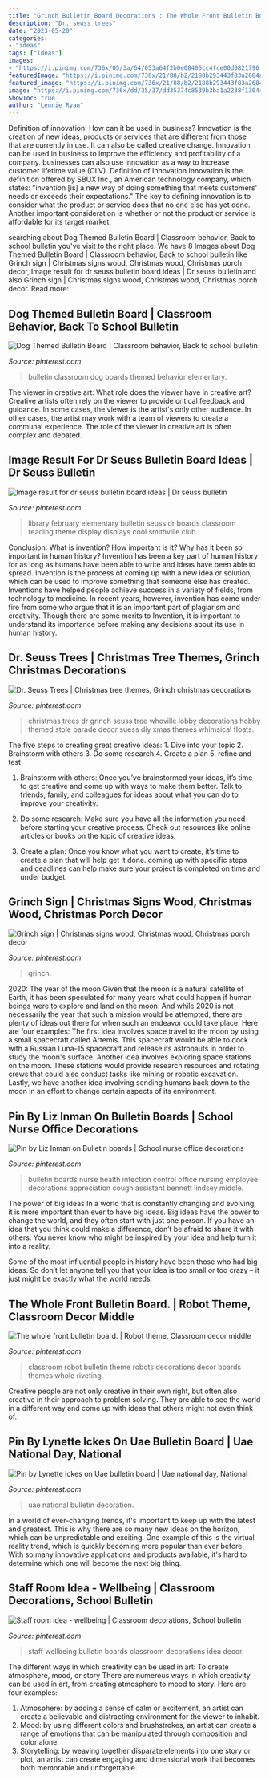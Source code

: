 ```yaml
---
title: "Grinch Bulletin Board Decorations : The Whole Front Bulletin Board."
description: "Dr. seuss trees"
date: "2023-05-20"
categories:
- "ideas"
tags: ["ideas"]
images:
- "https://i.pinimg.com/736x/05/3a/64/053a64f2b0e08405cc4fce00d0821796.jpg"
featuredImage: "https://i.pinimg.com/736x/21/88/b2/2188b293443f83a2684a942576d6b586.jpg"
featured_image: "https://i.pinimg.com/736x/21/88/b2/2188b293443f83a2684a942576d6b586.jpg"
image: "https://i.pinimg.com/736x/dd/35/37/dd35374c8539b3ba1a2238f1304438b9.jpg"
ShowToc: true
author: "Lennie Ryan"
---
```



Definition of innovation: How can it be used in business?
Innovation is the creation of new ideas, products or services that are different from those that are currently in use. It can also be called creative change. Innovation can be used in business to improve the efficiency and profitability of a company. businesses can also use innovation as a way to increase customer lifetime value (CLV). Definition of Innovation
Innovation is the definition offered by SBUX Inc., an American technology company, which states: "invention [is] a new way of doing something that meets customers' needs or exceeds their expectations." The key to defining innovation is to consider what the product or service does that no one else has yet done. Another important consideration is whether or not the product or service is affordable for its target market.

	

		
searching about Dog Themed Bulletin Board | Classroom behavior, Back to school bulletin you've visit to the right place. We have 8 Images about Dog Themed Bulletin Board | Classroom behavior, Back to school bulletin like Grinch sign | Christmas signs wood, Christmas wood, Christmas porch decor, Image result for dr seuss bulletin board ideas | Dr seuss bulletin and also Grinch sign | Christmas signs wood, Christmas wood, Christmas porch decor. Read more:
		
    
## Dog Themed Bulletin Board | Classroom Behavior, Back To School Bulletin

<img loading=lazy src="https://i.pinimg.com/736x/21/88/b2/2188b293443f83a2684a942576d6b586.jpg" onerror="this.onerror=null;this.src='https://tse1.mm.bing.net/th?id=OIP.trBh6TI7E-Dit0MTRBRi5AHaJ3&amp;pid=15.1';" alt="Dog Themed Bulletin Board | Classroom behavior, Back to school bulletin">

_Source: pinterest.com_

>bulletin classroom dog boards themed behavior elementary. 

	

The viewer in creative art: What role does the viewer have in creative art?
Creative artists often rely on the viewer to provide critical feedback and guidance. In some cases, the viewer is the artist's only other audience. In other cases, the artist may work with a team of viewers to create a communal experience. The role of the viewer in creative art is often complex and debated.

    
## Image Result For Dr Seuss Bulletin Board Ideas | Dr Seuss Bulletin

<img loading=lazy src="https://i.pinimg.com/736x/05/9b/ac/059bacb7448ad05fd35013fbbbe1a45a--elementary-library-library-displays.jpg" onerror="this.onerror=null;this.src='https://tse2.mm.bing.net/th?id=OIP.1xZ4z6PffhHJ_NEmtvQ3cAHaJ6&amp;pid=15.1';" alt="Image result for dr seuss bulletin board ideas | Dr seuss bulletin">

_Source: pinterest.com_

>library february elementary bulletin seuss dr boards classroom reading theme display displays cool smithville club. 

	

Conclusion: What is invention? How important is it? Why has it been so important in human history?
Invention has been a key part of human history for as long as humans have been able to write and ideas have been able to spread. Invention is the process of coming up with a new idea or solution, which can be used to improve something that someone else has created. Inventions have helped people achieve success in a variety of fields, from technology to medicine. In recent years, however, invention has come under fire from some who argue that it is an important part of plagiarism and creativity. Though there are some merits to Invention, it is important to understand its importance before making any decisions about its use in human history.

    
## Dr. Seuss Trees | Christmas Tree Themes, Grinch Christmas Decorations

<img loading=lazy src="https://i.pinimg.com/736x/b7/e4/f7/b7e4f7c29624b3abca46a77823c81db4--themed-christmas-trees-grinch-christmas.jpg" onerror="this.onerror=null;this.src='https://tse4.mm.bing.net/th?id=OIP.hl-ztcByX5rvvBCtFGCNHQHaJ4&amp;pid=15.1';" alt="Dr. Seuss Trees | Christmas tree themes, Grinch christmas decorations">

_Source: pinterest.com_

>christmas trees dr grinch seuss tree whoville lobby decorations hobby themed stole parade decor suess diy xmas themes whimsical floats. 

	

The five steps to creating great creative ideas: 1. Dive into your topic 2. Brainstorm with others 3. Do some research 4. Create a plan 5. refine and test
1. Brainstorm with others: Once you’ve brainstormed your ideas, it’s time to get creative and come up with ways to make them better. Talk to friends, family, and colleagues for ideas about what you can do to improve your creativity.
2. Do some research: Make sure you have all the information you need before starting your creative process. Check out resources like online articles or books on the topic of creative ideas.

3. Create a plan: Once you know what you want to create, it’s time to create a plan that will help get it done. coming up with specific steps and deadlines can help make sure your project is completed on time and under budget.


    
## Grinch Sign | Christmas Signs Wood, Christmas Wood, Christmas Porch Decor

<img loading=lazy src="https://i.pinimg.com/736x/05/3a/64/053a64f2b0e08405cc4fce00d0821796.jpg" onerror="this.onerror=null;this.src='https://tse1.mm.bing.net/th?id=OIP.dywjymBMng0Z5MmT1jPOnAHaPN&amp;pid=15.1';" alt="Grinch sign | Christmas signs wood, Christmas wood, Christmas porch decor">

_Source: pinterest.com_

>grinch. 

	

2020: The year of the moon
Given that the moon is a natural satellite of Earth, it has been speculated for many years what could happen if human beings were to explore and land on the moon. And while 2020 is not necessarily the year that such a mission would be attempted, there are plenty of ideas out there for when such an endeavor could take place. Here are four examples: 
The first idea involves space travel to the moon by using a small spacecraft called Artemis. This spacecraft would be able to dock with a Russian Luna-15 spacecraft and release its astronauts in order to study the moon's surface. 
Another idea involves exploring space stations on the moon. These stations would provide research resources and rotating crews that could also conduct tasks like mining or robotic excavation. 
Lastly, we have another idea involving sending humans back down to the moon in an effort to change certain aspects of its environment.

    
## Pin By Liz Inman On Bulletin Boards | School Nurse Office Decorations

<img loading=lazy src="https://i.pinimg.com/736x/fc/cc/8c/fccc8c4a47f625c76a204d644984ae63.jpg" onerror="this.onerror=null;this.src='https://tse3.mm.bing.net/th?id=OIP.xMyISpDgX6bDq4XOri8s5AHaJ3&amp;pid=15.1';" alt="Pin by Liz Inman on Bulletin boards | School nurse office decorations">

_Source: pinterest.com_

>bulletin boards nurse health infection control office nursing employee decorations appreciation cough assistant bennett lindsey middle. 

	

The power of big ideas
In a world that is constantly changing and evolving, it is more important than ever to have big ideas. Big ideas have the power to change the world, and they often start with just one person.
If you have an idea that you think could make a difference, don’t be afraid to share it with others. You never know who might be inspired by your idea and help turn it into a reality.

Some of the most influential people in history have been those who had big ideas. So don’t let anyone tell you that your idea is too small or too crazy – it just might be exactly what the world needs.

    
## The Whole Front Bulletin Board. | Robot Theme, Classroom Decor Middle

<img loading=lazy src="https://i.pinimg.com/736x/49/8d/ac/498dac43be9d9b8ae8327f5f16a98b17--robot-classroom-classroom-themes.jpg" onerror="this.onerror=null;this.src='https://tse2.mm.bing.net/th?id=OIP.IqqQFM95oS98R1b7OF2d5gHaFj&amp;pid=15.1';" alt="The whole front bulletin board. | Robot theme, Classroom decor middle">

_Source: pinterest.com_

>classroom robot bulletin theme robots decorations decor boards themes whole riveting. 

	

Creative people are not only creative in their own right, but often also creative in their approach to problem solving. They are able to see the world in a different way and come up with ideas that others might not even think of.

    
## Pin By Lynette Ickes On Uae Bulletin Board | Uae National Day, National

<img loading=lazy src="https://i.pinimg.com/736x/eb/9c/ef/eb9cefb729d632fa16d6ff785593b2c4.jpg" onerror="this.onerror=null;this.src='https://tse4.mm.bing.net/th?id=OIP.ckCI8VZDyatUlnecQLDbBAHaFj&amp;pid=15.1';" alt="Pin by Lynette Ickes on Uae bulletin board | Uae national day, National">

_Source: pinterest.com_

>uae national bulletin decoration. 

	

In a world of ever-changing trends, it's important to keep up with the latest and greatest. This is why there are so many new ideas on the horizon, which can be unpredictable and exciting. One example of this is the virtual reality trend, which is quickly becoming more popular than ever before. With so many innovative applications and products available, it's hard to determine which one will become the next big thing.

    
## Staff Room Idea - Wellbeing | Classroom Decorations, School Bulletin

<img loading=lazy src="https://i.pinimg.com/736x/dd/35/37/dd35374c8539b3ba1a2238f1304438b9.jpg" onerror="this.onerror=null;this.src='https://tse4.mm.bing.net/th?id=OIP.fdQ8NlxcqRXvx1f6PtufQQAAAA&amp;pid=15.1';" alt="Staff room idea - wellbeing | Classroom decorations, School bulletin">

_Source: pinterest.com_

>staff wellbeing bulletin boards classroom decorations idea decor. 

	

The different ways in which creativity can be used in art: To create atmosphere, mood, or story
There are numerous ways in which creativity can be used in art, from creating atmosphere to mood to story. Here are four examples:
1. Atmosphere: by adding a sense of calm or excitement, an artist can create a believable and distracting environment for the viewer to inhabit.
2. Mood: by using different colors and brushstrokes, an artist can create a range of emotions that can be manipulated through composition and color alone.
3. Storytelling: by weaving together disparate elements into one story or plot, an artist can create engaging and dimensional work that becomes both memorable and unforgettable.

